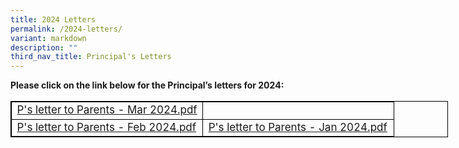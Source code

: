 ```yaml
---
title: 2024 Letters
permalink: /2024-letters/
variant: markdown
description: ""
third_nav_title: Principal's Letters
---
```

<p><strong>Please click on the link below for the Principal’s letters for 2024:</strong>
</p>
<table style="width: 700px; font-size: 17px; border: 1px solid black; table-layout: fixed;">
  <tbody>
		      <tr><td style="width: 50%; border: 1px solid black;">
        <a href="https://drive.google.com/file/d/1Wl5HploAEd7OjR_biTbzd7JAdG7M-5bt/view?usp=sharing">P's letter to Parents - Mar 2024.pdf</a>
      </td>
			<td style="width: 50%; border: 1px solid black;">
      </td>
		    </tr><tr>
      <td style="width: 50%; border: 1px solid black;">
        <a href="https://drive.google.com/file/d/1Q2RNTKH99TXBsYn9-VKJ5ectaQuUrsds/view?usp=sharing">P's letter to Parents - Feb 2024.pdf</a>
      </td>
      <td style="width: 50%; border: 1px solid black; vertical-align: middle;">
				<a href="https://drive.google.com/file/d/1wjFsDTV5aeJ9g0o_KgHlZ6_4gVte1EPX/view?usp=drive_link">P's letter to Parents - Jan 2024.pdf</a>
      </td>
    </tr>
  </tbody></table>